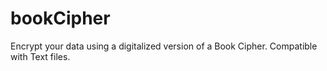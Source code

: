 # bookCipher
Encrypt your data using a digitalized version of a Book Cipher. Compatible with Text files.
